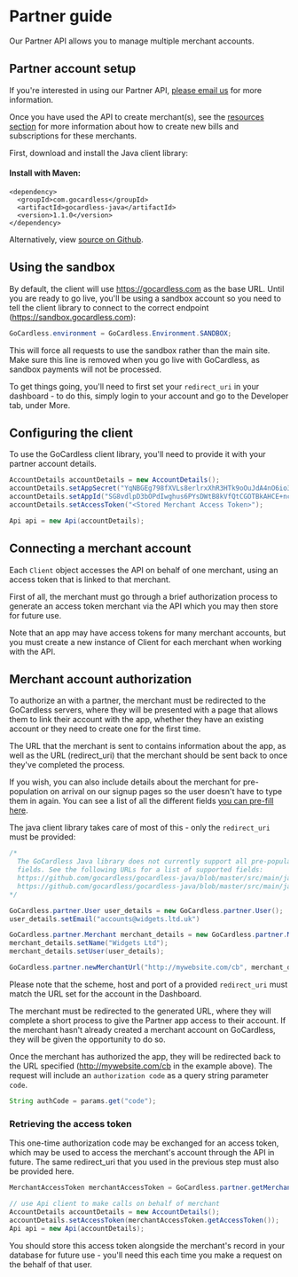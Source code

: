 # Partner guide

<p class="intro">Our Partner API allows you to manage multiple merchant accounts.</p>

## Partner account setup

If you're interested in using our Partner API, [please email us](mailto:help@gocardless.com) for more information.

Once you have used the API to create merchant(s), see the [resources section](https://developer.gocardless.com/#bill) for more information about how to create new bills and subscriptions for these merchants.

First, download and install the Java client library:

#### Install with Maven:

    <dependency>
      <groupId>com.gocardless</groupId>
      <artifactId>gocardless-java</artifactId>
      <version>1.1.0</version>
    </dependency>

Alternatively, view [source on Github](https://github.com/gocardless/gocardless-java).

## Using the sandbox

By default, the client will use https://gocardless.com as the base URL. Until you are ready to go live, you'll be using a sandbox account so you need to tell the client library to connect to the correct endpoint (https://sandbox.gocardless.com):

```java
GoCardless.environment = GoCardless.Environment.SANDBOX;
```

This will force all requests to use the sandbox rather than the main site. Make sure this line is removed when you go live with GoCardless, as sandbox payments will not be processed.

To get things going, you'll need to first set your `redirect_uri` in your dashboard - to do this, simply login to your account and go to the Developer tab, under More.

## Configuring the client

To use the GoCardless client library, you'll need to provide it with your partner account details.

```java
AccountDetails accountDetails = new AccountDetails();
accountDetails.setAppSecret("YqNBGEg798fXVLs8erlrxXhR3HTk9oOuJdA4nO6io3Kv5wf6TZfyyKNrHaxGHG2V");
accountDetails.setAppId("SG8vdlpD3bOPdIwghus6PYsDWtB8kVfQtCGOTBkAHCE+ncQGjDC/hykM1eNOzEne");
accountDetails.setAccessToken("<Stored Merchant Access Token>");

Api api = new Api(accountDetails);
```

## Connecting a merchant account

Each `Client` object accesses the API on behalf of one merchant, using an access token that is linked to that merchant.

First of all, the merchant must go through a brief authorization process to generate an access token merchant via the API which you may then store for future use.

Note that an app may have access tokens for many merchant accounts, but you must create a new instance of Client for each merchant when working with the API.

## Merchant account authorization

To authorize an with a partner, the merchant must be redirected to the GoCardless servers, where they will be presented with a page that allows them to link their account with the app, whether they have an existing account or they need to create one for the first time.

The URL that the merchant is sent to contains information about the app, as well as the URL (redirect_uri) that the merchant should be sent back to once they've completed the process.

If you wish, you can also include details about the merchant for pre-population on arrival on our signup pages so the user doesn't have to type them in again. You can see a list of all the different fields [you can pre-fill here](#pre-populating-information).

The java client library takes care of most of this - only the `redirect_uri` must be provided:

```java
/*
  The GoCardless Java library does not currently support all pre-population
  fields. See the following URLs for a list of supported fields:
  https://github.com/gocardless/gocardless-java/blob/master/src/main/java/gocardless/partner/Merchant.java
  https://github.com/gocardless/gocardless-java/blob/master/src/main/java/gocardless/partner/User.java
*/

GoCardless.partner.User user_details = new GoCardless.partner.User();
user_details.setEmail("accounts@widgets.ltd.uk")

GoCardless.partner.Merchant merchant_details = new GoCardless.partner.Merchant();
merchant_details.setName("Widgets Ltd");
merchant_details.setUser(user_details);

GoCardless.partner.newMerchantUrl("http://mywebsite.com/cb", merchant_details, null);
```

Please note that the scheme, host and port of a provided `redirect_uri` must match the URL set for the account in the Dashboard.

The merchant must be redirected to the generated URL, where they will complete a short process to give the Partner app access to their account. If the merchant hasn't already created a merchant account on GoCardless, they will be given the opportunity to do so.

Once the merchant has authorized the app, they will be redirected back to the URL specified (http://mywebsite.com/cb in the example above). The request will include an `authorization code` as a query string parameter `code`.

```java
String authCode = params.get("code");
```

### Retrieving the access token


This one-time authorization code may be exchanged for an access token, which may be used to access the merchant's account through the API in future. The same redirect_uri that you used in the previous step must also be provided here.

```java
MerchantAccessToken merchantAccessToken = GoCardless.partner.getMerchantAccessToken("http://mywebsite.com/cb", authCode);

// use Api client to make calls on behalf of merchant
AccountDetails accountDetails = new AccountDetails();
accountDetails.setAccessToken(merchantAccessToken.getAccessToken());
Api api = new Api(accountDetails);
```

You should store this access token alongside the merchant's record in your database for future use - you'll need this each time you make a request on the behalf of that user.
